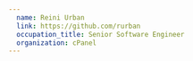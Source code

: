 ```yaml
---
  name: Reini Urban
  link: https://github.com/rurban
  occupation_title: Senior Software Engineer
  organization: cPanel
---
```


